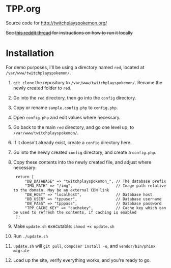# TPP.org

Source code for http://twitchplayspokemon.org/

~~See [this reddit thread](https://www.reddit.com/r/twitchplayspokemon/comments/3754i1/developers_tpporg_is_calling_for_you_ive_rebuilt/) for instructions on how to run it locally~~

# Installation
For demo purposes, I'll be using a directory named `red`, located at `/var/www/twitchplayspokemon/`.

1. `git clone` the repository to `/var/www/twitchplayspokemon/`. Rename the newly created folder to `red`.
2. Go into the `red` directory, then go into the `config` directory.
3. Copy or rename `sample.config.php` to `config.php`.
4. Open `config.php` and edit values where necessary.
5. Go back to the main `red` directory, and go one level up, to `/var/www/twitchplayspokemon/`.
6. If it doesn't already exist, create a `config` directory here.
7. Go into the newly created `config` directory, and create a `config.php`.
8. Copy these contents into the newly created file, and adjust where necessary:

        return [
            "DB_DATABASE" => "twitchplayspokemon_", // The database prefix
            "IMG_PATH" => "/img",                   // Image path relative to the domain. May be an external CDN link
            "DB_HOST" => "localhost",               // Database host
            "DB_USER" => "tppuser",                 // Database username
            "DB_PASS" => "tpppass",                 // Database password
            "TPP_CACHE_KEY" => "cachekey",          // Cache key which can be used to refresh the contents, if caching is enabled
        ];

9. Make `update.sh` executable: `chmod +x update.sh`
10. Run `./update.sh`
11. `update.sh` will `git pull`, `composer install -o`, and `vendor/bin/phinx migrate`
12. Load up the site, verify everything works, and you're ready to go.
